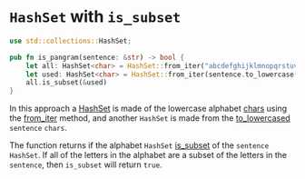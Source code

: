 # `HashSet` with `is_subset`

```rust
use std::collections::HashSet;

pub fn is_pangram(sentence: &str) -> bool {
    let all: HashSet<char> = HashSet::from_iter("abcdefghijklmnopqrstuvwxyz".chars());
    let used: HashSet<char> = HashSet::from_iter(sentence.to_lowercase().chars());
    all.is_subset(&used)
}
```

In this approach a [HashSet][hashset] is made of the lowercase alphabet [chars][chars] using the [from_iter][from-iter] method,
and another `HashSet` is made from the [to_lowercased][to-lowercase] `sentence` `chars`.

The function returns if the alphabet `HashSet` [is_subset][is-subset] of the `sentence` `HashSet`.
If all of the letters in the alphabet are a subset of the letters in the `sentence`,
then `is_subset` will return `true`.

[hashset]: https://doc.rust-lang.org/std/collections/struct.HashSet.html
[chars]: https://doc.rust-lang.org/std/primitive.str.html#method.chars
[from-iter]: https://doc.rust-lang.org/std/iter/trait.FromIterator.html#tymethod.from_iter
[to-lowercase]: https://doc.rust-lang.org/std/primitive.str.html#method.to_lowercase
[is-subset]: https://doc.rust-lang.org/std/collections/hash_set/struct.HashSet.html#method.is_subset
